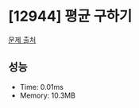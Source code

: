 # [12944] 평균 구하기

[문제 출처](https://school.programmers.co.kr/learn/courses/30/lessons/12944)

## 성능

- Time: 0.01ms
- Memory: 10.3MB